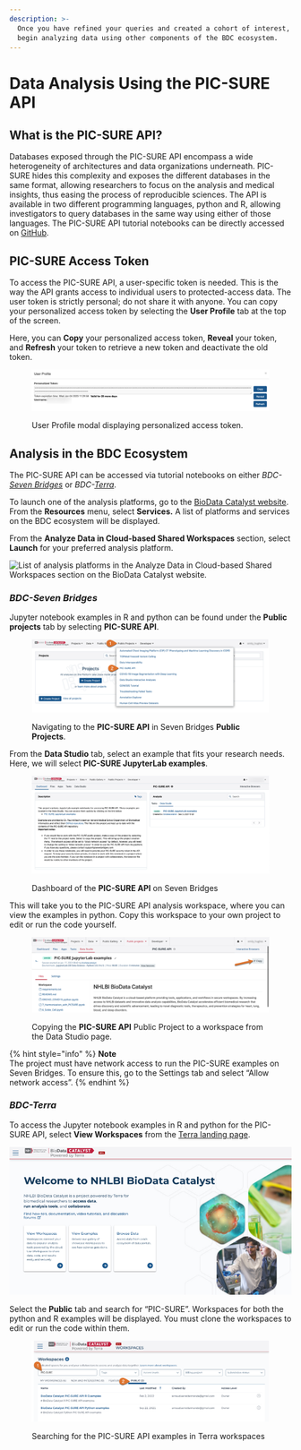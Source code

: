 ```yaml
---
description: >-
  Once you have refined your queries and created a cohort of interest, you can
  begin analyzing data using other components of the BDC ecosystem.
---
```


# Data Analysis Using the PIC-SURE API

## **What is the PIC-SURE API?**

Databases exposed through the PIC-SURE API encompass a wide heterogeneity of architectures and data organizations underneath. PIC-SURE hides this complexity and exposes the different databases in the same format, allowing researchers to focus on the analysis and medical insights, thus easing the process of reproducible sciences. The API is available in two different programming languages, python and R, allowing investigators to query databases in the same way using either of those languages. The PIC-SURE API tutorial notebooks can be directly accessed on [GitHub](https://github.com/hms-dbmi/Access-to-Data-using-PIC-SURE-API/tree/master/NHLBI_BioData_Catalyst).

## PIC-SURE Access Token

To access the PIC-SURE API, a user-specific token is needed. This is the way the API grants access to individual users to protected-access data. The user token is strictly personal; do not share it with anyone. You can copy your personalized access token by selecting the **User Profile** tab at the top of the screen.

Here, you can **Copy** your personalized access token, **Reveal** your token, and **Refresh** your token to retrieve a new token and deactivate the old token.

<figure><img src="../../../.gitbook/assets/UserAccessToken.png" alt=""><figcaption><p>User Profile modal displaying personalized access token.</p></figcaption></figure>

## **Analysis in the BDC Ecosystem**

The PIC-SURE API can be accessed via tutorial notebooks on either _BDC-_[_Seven Bridges_](https://platform.sb.biodatacatalyst.nhlbi.nih.gov/) or _BDC-_[_Terra_](https://terra.biodatacatalyst.nhlbi.nih.gov/).

To launch one of the analysis platforms, go to the [BioData Catalyst website](https://biodatacatalyst.nhlbi.nih.gov/). From the **Resources** menu, select **Services.** A list of platforms and services on the BDC ecosystem will be displayed.

From the **Analyze Data in Cloud-based Shared Workspaces** section, select **Launch** for your preferred analysis platform.

![List of analysis platforms in the Analyze Data in Cloud-based Shared Workspaces section on the BioData Catalyst website.](https://lh3.googleusercontent.com/Y6SBu8EMsfendQI_emK7qPM7Msf4d4WK9TljBEPAnucWBuqsT9CCuSh7_etTooK6AxlmKr3y0jcL3OniqqbvJdqr0fR-K-4API326bIWc80UNMOWdjE6zjIDiRdQwMMFnkh4qqIq)

### _**BDC-Seven Bridges**_

Jupyter notebook examples in R and python can be found under the **Public projects** tab by selecting **PIC-SURE API**.&#x20;

<figure><img src="../../../.gitbook/assets/BDC-SB-1.png" alt=""><figcaption><p>Navigating to the <strong>PIC-SURE API</strong> in Seven Bridges <strong>Public Projects</strong>.</p></figcaption></figure>

From the **Data Studio** tab, select an example that fits your research needs. Here, we will select **PIC-SURE JupyterLab examples**.

<figure><img src="../../../.gitbook/assets/SB-PICSUREAPI.png" alt=""><figcaption><p>Dashboard of the <strong>PIC-SURE API</strong> on Seven Bridges</p></figcaption></figure>

This will take you to the PIC-SURE API analysis workspace, where you can view the examples in python. Copy this workspace to your own project to edit or run the code yourself.

<figure><img src="../../../.gitbook/assets/BDC-SB-3.png" alt=""><figcaption><p>Copying the <strong>PIC-SURE API</strong> Public Project to a workspace from the Data Studio page.</p></figcaption></figure>

{% hint style="info" %}
**Note**\
The project must have network access to run the PIC-SURE examples on Seven Bridges. To ensure this, go to the Settings tab and select “Allow network access”.
{% endhint %}

### _**BDC-Terra**_

To access the Jupyter notebook examples in R and python for the PIC-SURE API, select **View Workspaces** from the [Terra landing page](https://terra.biodatacatalyst.nhlbi.nih.gov/). &#x20;

![BioData Catalyst Powered by Terra landing page](../../../.gitbook/assets/Terra.png)

Select the **Public** tab and search for “PIC-SURE”. Workspaces for both the python and R examples will be displayed. You must clone the workspaces to edit or run the code within them.

<figure><img src="../../../.gitbook/assets/BDC-Terra.png" alt=""><figcaption><p>Searching for the PIC-SURE API examples in Terra workspaces</p></figcaption></figure>
